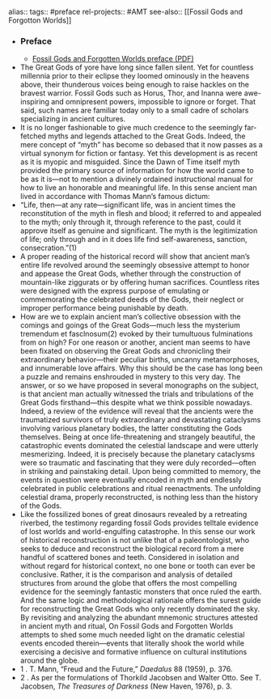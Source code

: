 alias::
tags:: #preface 
rel-projects:: #AMT 
see-also:: [[Fossil Gods and Forgotton Worlds]]
- ### Preface
	- [Fossil Gods and Forgotten Worlds preface (PDF)](https://www.maverickscience.com/wp-content/uploads/Fossil-Gods-and-Forgotten-Worlds-preface.pdf)
- The Great Gods of yore have long since fallen silent. Yet for countless millennia prior to their eclipse they loomed ominously in the heavens above, their thunderous voices being enough to raise hackles on the bravest warrior. Fossil Gods such as Horus, Thor, and Inanna were awe-inspiring and omnipresent powers, impossible to ignore or forget. That said, such names are familiar today only to a small cadre of scholars specializing in ancient cultures.
- It is no longer fashionable to give much credence to the seemingly far-fetched myths and legends attached to the Great Gods. Indeed, the mere concept of “myth” has become so debased that it now passes as a virtual synonym for fiction or fantasy. Yet this development is as recent as it is myopic and misguided. Since the Dawn of Time itself myth provided the primary source of information for how the world came to be as it is—not to mention a divinely ordained instructional manual for how to live an honorable and meaningful life. In this sense ancient man lived in accordance with Thomas Mann’s famous dictum:
- “Life, then—at any rate—significant life, was in ancient times the reconstitution of the myth in flesh and blood; it referred to and appealed to the myth; only through it, through reference to the past, could it approve itself as genuine and significant. The myth is the legitimization of life; only through and in it does life find self-awareness, sanction, consecration.”(1)
- A proper reading of the historical record will show that ancient man’s entire life revolved around the seemingly obsessive attempt to honor and appease the Great Gods, whether through the construction of mountain-like ziggurats or by offering human sacrifices. Countless rites were designed with the express purpose of emulating or commemorating the celebrated deeds of the Gods, their neglect or improper performance being punishable by death.
- How are we to explain ancient man’s collective obsession with the comings and goings of the Great Gods—much less the mysterium tremendum et fasclnosum(2) evoked by their tumultuous fulminations from on high? For one reason or another, ancient man seems to have been fixated on observing the Great Gods and chronicling their extraordinary behavior—their peculiar births, uncanny metamorphoses, and innumerable love affairs. Why this should be the case has long been a puzzle and remains enshrouded in mystery to this very day. The answer, or so we have proposed in several monographs on the subject, is that ancient man actually witnessed the trials and tribulations of the Great Gods firsthand—this despite what we think possible nowadays. Indeed, a review of the evidence will reveal that the ancients were the traumatized survivors of truly extraordinary and devastating cataclysms involving various planetary bodies, the latter constituting the Gods themselves. Being at once life-threatening and strangely beautiful, the catastrophic events dominated the celestial landscape and were utterly mesmerizing. Indeed, it is precisely because the planetary cataclysms were so traumatic and fascinating that they were duly recorded—often in striking and painstaking detail. Upon being committed to memory, the events in question were eventually encoded in myth and endlessly celebrated in public celebrations and ritual reenactments. The unfolding celestial drama, properly reconstructed, is nothing less than the history of the Gods.
- Like the fossilized bones of great dinosaurs revealed by a retreating riverbed, the testimony regarding fossil Gods provides telltale evidence of lost worlds and world-engulfing catastrophe. In this sense our work of historical reconstruction is not unlike that of a paleontologist, who seeks to deduce and reconstruct the biological record from a mere handful of scattered bones and teeth. Considered in isolation and without regard for historical context, no one bone or tooth can ever be conclusive. Rather, it is the comparison and analysis of detailed structures from around the globe that offers the most compelling evidence for the seemingly fantastic monsters that once ruled the earth. And the same logic and methodological rationale offers the surest guide for reconstructing the Great Gods who only recently dominated the sky. By revisiting and analyzing the abundant mnemonic structures attested in ancient myth and ritual, On Fossil Gods and Forgotten Worlds attempts to shed some much needed light on the dramatic celestial events encoded therein—events that literally shook the world while exercising a decisive and formative influence on cultural institutions around the globe.
- 1 . T. Mann, “Freud and the Future,” *Daedalus* 88 (1959), p. 376.
- 2 . As per the formulations of Thorkild Jacobsen and Walter Otto. See T. Jacobsen, *The Treasures of Darkness* (New Haven, 1976), p. 3.